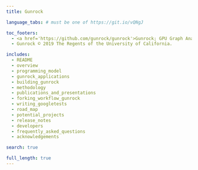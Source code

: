 ```yaml
---
title: Gunrock

language_tabs: # must be one of https://git.io/vQNgJ

toc_footers:
  - <a href='https://github.com/gunrock/gunrock'>Gunrock; GPU Graph Analytics</a>
  - Gunrock © 2019 The Regents of the University of California.

includes:
  - README
  - overview
  - programming_model
  - gunrock_applications
  - building_gunrock
  - methodology
  - publications_and_presentations
  - forking_workflow_gunrock
  - writing_googletests
  - road_map
  - potential_projects
  - release_notes
  - developers
  - frequently_asked_questions
  - acknowledgements

search: true

full_length: true
---
```

